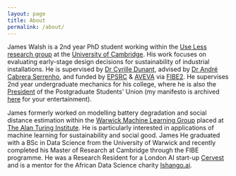 ```yaml
---
layout: page
title: About
permalink: /about/
---
```


James Walsh is a 2nd year PhD student working within the <a href="https://ukfires.org/james-walsh/">Use Less research group</a> at the <a href="https://www.fibe-cdt.eng.cam.ac.uk/staff/james-walsh">University of Cambridge</a>. His work focuses on evaluating early-stage design decisions for sustainability of industrial installations. He is supervised by <a href="https://www.uselessgroup.org/about-us/current-people/dr-cyrille-dunant">Dr Cyrille Dunant</a>, advised by <a href="https://www.uselessgroup.org/about-us/current-people/dr-andre-cabrera-serrenho">Dr André Cabrera Serrenho</a>, and funded by <a href="https://www.ukri.org/councils/epsrc/">EPSRC</a> &#38; <a href="https://www.aveva.com/">AVEVA</a> via <a href="https://www.fibe-cdt.eng.cam.ac.uk/">FIBE2</a>. He supervises 2nd year undergraduate mechanics for his college, where he is also the <a href="https://www.girtonmcr.com/committee">President</a> of the Postgraduate Students' Union (my manifesto is archived <a href="/mcr/">here</a> for your entertainment).


James formerly worked on modelling battery degradation and social distance estimation within the <a href="https://wmlg.io/">Warwick Machine Learning Group</a> placed at <a href="https://www.turing.ac.uk/">The Alan Turing Institute</a>. He is particularly interested in applications of machine learning for sustainability and social good. James He graduated with a BSc in Data Science from the University of Warwick and recently completed his Master of Research at Cambridge through the FIBE programme. He was a Research Resident for a London AI start-up <a href="https://cervest.earth/">Cervest</a> and is a mentor for the African Data Science charity <a href="https://ishango.ai/">Ishango.ai</a>. 
